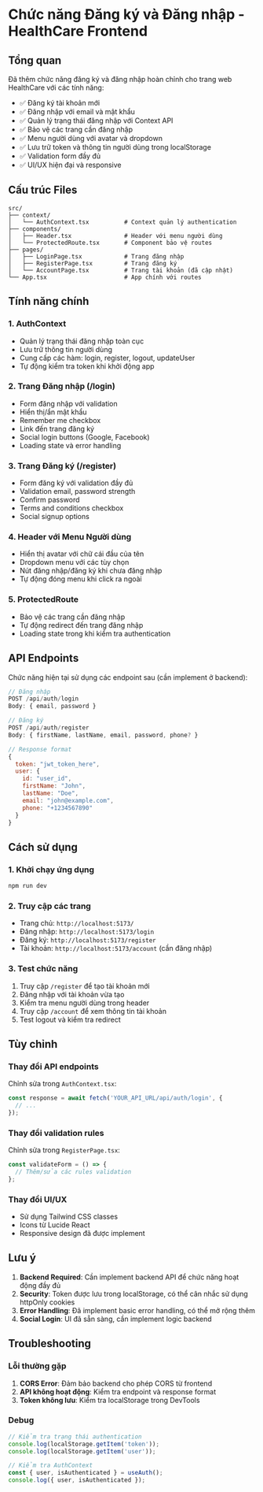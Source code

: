 # Chức năng Đăng ký và Đăng nhập - HealthCare Frontend

## Tổng quan

Đã thêm chức năng đăng ký và đăng nhập hoàn chỉnh cho trang web HealthCare với các tính năng:

- ✅ Đăng ký tài khoản mới
- ✅ Đăng nhập với email và mật khẩu
- ✅ Quản lý trạng thái đăng nhập với Context API
- ✅ Bảo vệ các trang cần đăng nhập
- ✅ Menu người dùng với avatar và dropdown
- ✅ Lưu trữ token và thông tin người dùng trong localStorage
- ✅ Validation form đầy đủ
- ✅ UI/UX hiện đại và responsive

## Cấu trúc Files

```
src/
├── context/
│   └── AuthContext.tsx          # Context quản lý authentication
├── components/
│   ├── Header.tsx               # Header với menu người dùng
│   └── ProtectedRoute.tsx       # Component bảo vệ routes
├── pages/
│   ├── LoginPage.tsx            # Trang đăng nhập
│   ├── RegisterPage.tsx         # Trang đăng ký
│   └── AccountPage.tsx          # Trang tài khoản (đã cập nhật)
└── App.tsx                      # App chính với routes
```

## Tính năng chính

### 1. AuthContext
- Quản lý trạng thái đăng nhập toàn cục
- Lưu trữ thông tin người dùng
- Cung cấp các hàm: login, register, logout, updateUser
- Tự động kiểm tra token khi khởi động app

### 2. Trang Đăng nhập (/login)
- Form đăng nhập với validation
- Hiển thị/ẩn mật khẩu
- Remember me checkbox
- Link đến trang đăng ký
- Social login buttons (Google, Facebook)
- Loading state và error handling

### 3. Trang Đăng ký (/register)
- Form đăng ký với validation đầy đủ
- Validation email, password strength
- Confirm password
- Terms and conditions checkbox
- Social signup options

### 4. Header với Menu Người dùng
- Hiển thị avatar với chữ cái đầu của tên
- Dropdown menu với các tùy chọn
- Nút đăng nhập/đăng ký khi chưa đăng nhập
- Tự động đóng menu khi click ra ngoài

### 5. ProtectedRoute
- Bảo vệ các trang cần đăng nhập
- Tự động redirect đến trang đăng nhập
- Loading state trong khi kiểm tra authentication

## API Endpoints

Chức năng hiện tại sử dụng các endpoint sau (cần implement ở backend):

```javascript
// Đăng nhập
POST /api/auth/login
Body: { email, password }

// Đăng ký
POST /api/auth/register
Body: { firstName, lastName, email, password, phone? }

// Response format
{
  token: "jwt_token_here",
  user: {
    id: "user_id",
    firstName: "John",
    lastName: "Doe",
    email: "john@example.com",
    phone: "+1234567890"
  }
}
```

## Cách sử dụng

### 1. Khởi chạy ứng dụng
```bash
npm run dev
```

### 2. Truy cập các trang
- Trang chủ: `http://localhost:5173/`
- Đăng nhập: `http://localhost:5173/login`
- Đăng ký: `http://localhost:5173/register`
- Tài khoản: `http://localhost:5173/account` (cần đăng nhập)

### 3. Test chức năng
1. Truy cập `/register` để tạo tài khoản mới
2. Đăng nhập với tài khoản vừa tạo
3. Kiểm tra menu người dùng trong header
4. Truy cập `/account` để xem thông tin tài khoản
5. Test logout và kiểm tra redirect

## Tùy chỉnh

### Thay đổi API endpoints
Chỉnh sửa trong `AuthContext.tsx`:
```javascript
const response = await fetch('YOUR_API_URL/api/auth/login', {
  // ...
});
```

### Thay đổi validation rules
Chỉnh sửa trong `RegisterPage.tsx`:
```javascript
const validateForm = () => {
  // Thêm/sửa các rules validation
};
```

### Thay đổi UI/UX
- Sử dụng Tailwind CSS classes
- Icons từ Lucide React
- Responsive design đã được implement

## Lưu ý

1. **Backend Required**: Cần implement backend API để chức năng hoạt động đầy đủ
2. **Security**: Token được lưu trong localStorage, có thể cân nhắc sử dụng httpOnly cookies
3. **Error Handling**: Đã implement basic error handling, có thể mở rộng thêm
4. **Social Login**: UI đã sẵn sàng, cần implement logic backend

## Troubleshooting

### Lỗi thường gặp
1. **CORS Error**: Đảm bảo backend cho phép CORS từ frontend
2. **API không hoạt động**: Kiểm tra endpoint và response format
3. **Token không lưu**: Kiểm tra localStorage trong DevTools

### Debug
```javascript
// Kiểm tra trạng thái authentication
console.log(localStorage.getItem('token'));
console.log(localStorage.getItem('user'));

// Kiểm tra AuthContext
const { user, isAuthenticated } = useAuth();
console.log({ user, isAuthenticated });
``` 
